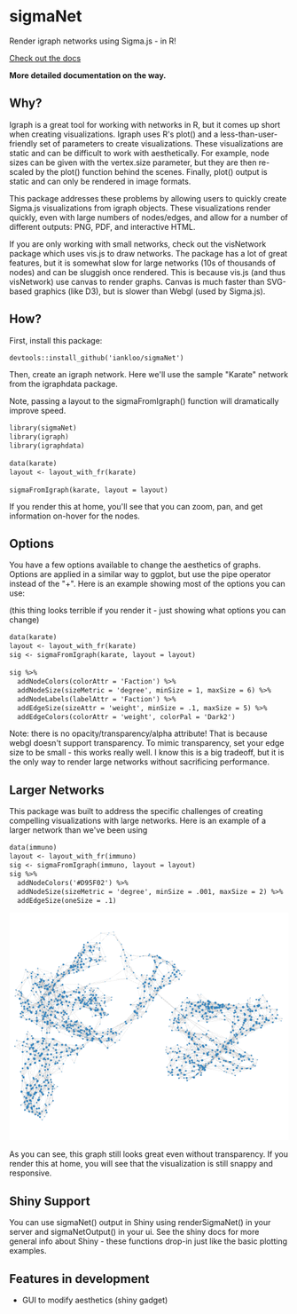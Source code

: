 # sigmaNet

Render igraph networks using Sigma.js - in R!  

<a href = 'https://iankloo.github.io/sigmaNet/'>Check out the docs</a>

<strong>More detailed documentation on the way.</strong>

## Why?

Igraph is a great tool for working with networks in R, but it comes up short when creating visualizations.  Igraph uses R's plot() and a less-than-user-friendly set of parameters to create visualizations.  These visualizations are static and can be difficult to work with aesthetically.  For example, node sizes can be given with the vertex.size parameter, but they are then re-scaled by the plot() function behind the scenes.  Finally, plot() output is static and can only be rendered in image formats.

This package addresses these problems by allowing users to quickly create Sigma.js visualizations from igraph objects.  These visualizations render quickly, even with large numbers of nodes/edges, and allow for a number of different outputs: PNG, PDF, and interactive HTML.  

If you are only working with small networks, check out the visNetwork package which uses vis.js to draw networks.  The package has a lot of great features, but it is somewhat slow for large networks (10s of thousands of nodes) and can be sluggish once rendered.  This is because vis.js (and thus visNetwork) use canvas to render graphs.  Canvas is much faster than SVG-based graphics (like D3), but is slower than Webgl (used by Sigma.js).

## How?

First, install this package:

```
devtools::install_github('iankloo/sigmaNet')
```

Then, create an igraph network.  Here we'll use the sample "Karate" network from the igraphdata package.

Note, passing a layout to the sigmaFromIgraph() function will dramatically improve speed.

```
library(sigmaNet)
library(igraph)
library(igraphdata)

data(karate)
layout <- layout_with_fr(karate)

sigmaFromIgraph(karate, layout = layout)
```

If you render this at home, you'll see that you can zoom, pan, and get information on-hover for the nodes.

## Options

You have a few options available to change the aesthetics of graphs. Options are applied in a similar way to ggplot, but use the pipe operator instead of the "+".  Here is an example showing most of the options you can use:

(this thing looks terrible if you render it - just showing what options you can change)
```
data(karate)
layout <- layout_with_fr(karate)
sig <- sigmaFromIgraph(karate, layout = layout)

sig %>%
  addNodeColors(colorAttr = 'Faction') %>%
  addNodeSize(sizeMetric = 'degree', minSize = 1, maxSize = 6) %>%
  addNodeLabels(labelAttr = 'Faction') %>%
  addEdgeSize(sizeAttr = 'weight', minSize = .1, maxSize = 5) %>%
  addEdgeColors(colorAttr = 'weight', colorPal = 'Dark2') 
```


Note: there is no opacity/transparency/alpha attribute!  That is because webgl doesn't support transparency.  To mimic transparency, set your edge size to be small - this works really well.  I know this is a big tradeoff, but it is the only way to render large networks without sacrificing performance.  

## Larger Networks

This package was built to address the specific challenges of creating compelling visualizations with large networks.  Here is an example of a larger network than we've been using

```
data(immuno)
layout <- layout_with_fr(immuno)
sig <- sigmaFromIgraph(immuno, layout = layout)
sig %>% 
  addNodeColors('#D95F02') %>%
  addNodeSize(sizeMetric = 'degree', minSize = .001, maxSize = 2) %>%
  addEdgeSize(oneSize = .1)
```
![](img/bigNetwork.png)

As you can see, this graph still looks great even without transparency.  If you render this at home, you will see that the visualization is still snappy and responsive.  

## Shiny Support

You can use sigmaNet() output in Shiny using renderSigmaNet() in your server and sigmaNetOutput() in your ui.  See the shiny docs for more general info about Shiny - these functions drop-in just like the basic plotting examples.  

## Features in development

- GUI to modify aesthetics (shiny gadget)



